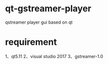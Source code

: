 
# qt-gstreamer-player
qstreamer player gui based on qt
# requirement
1、qt5.11
2、visual studio 2017
3、gstreamer-1.0

